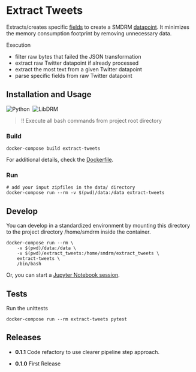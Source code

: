 # Extract Tweets

Extracts/creates specific [fields](../docs/architecture.md#fields) to create a SMDRM [datapoint](../docs/glossary.md#datapoint).
It minimizes the memory consumption footprint by removing unnecessary data.

Execution
* filter raw bytes that failed the JSON transformation
* extract raw Twitter datapoint if already processed
* extract the most text from a given Twitter datapoint
* parse specific fields from raw Twitter datapoint

## Installation and Usage

![Python](https://img.shields.io/badge/Python-3.8-information)&nbsp;&nbsp;![LibDRM](https://img.shields.io/badge/libdrm-latest-information)

> :bangbang: Execute all bash commands from project root directory

### Build

```shell
docker-compose build extract-tweets
```

For additional details, check the [Dockerfile](Dockerfile).

### Run

```shell
# add your input zipfiles in the data/ directory
docker-compose run --rm -v $(pwd)/data:/data extract-tweets
```

## Develop

You can develop in a standardized environment by mounting this directory
to the project directory /home/smdrm inside the container.

```shell
docker-compose run --rm \
    -v $(pwd)/data:/data \
    -v $(pwd)/extract_tweets:/home/smdrm/extract_tweets \
    extract-tweets \
    /bin/bash
```

Or, you can start a [Jupyter Notebook session](../libdrm/README.md#development).

## Tests

Run the unittests

```shell
docker-compose run --rm extract-tweets pytest
```

## Releases

- **0.1.1**
  Code refactory to use clearer pipeline step approach.

- **0.1.0**
  First Release

